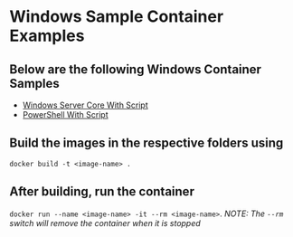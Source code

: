 # Windows Sample Container Examples

## Below are the following Windows Container Samples
* [Windows Server Core With Script](Servercore-Script)
* [PowerShell With Script](Pwsh-Script)

## Build the images in the respective folders using
`docker build -t <image-name> .`

## After building, run the container
`docker run --name <image-name> -it --rm <image-name>`. *NOTE: The `--rm` switch will remove the container when it is stopped*
